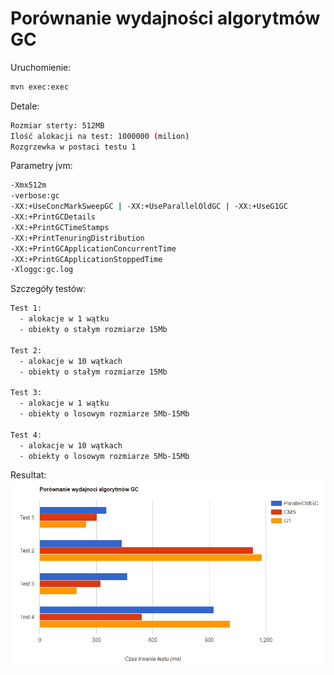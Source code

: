 # Porównanie wydajności algorytmów GC

Uruchomienie:
```sh
mvn exec:exec
```

Detale:
```sh
Rozmiar sterty: 512MB
Ilość alokacji na test: 1000000 (milion)
Rozgrzewka w postaci testu 1
```

Parametry jvm:
```sh
-Xmx512m
-verbose:gc
-XX:+UseConcMarkSweepGC | -XX:+UseParallelOldGC | -XX:+UseG1GC
-XX:+PrintGCDetails
-XX:+PrintGCTimeStamps
-XX:+PrintTenuringDistribution
-XX:+PrintGCApplicationConcurrentTime
-XX:+PrintGCApplicationStoppedTime
-Xloggc:gc.log
```

Szczegóły testów:
```sh
Test 1:
  - alokacje w 1 wątku
  - obiekty o stałym rozmiarze 15Mb

Test 2:
  - alokacje w 10 wątkach
  - obiekty o stałym rozmiarze 15Mb

Test 3:
  - alokacje w 1 wątku
  - obiekty o losowym rozmiarze 5Mb-15Mb

Test 4:
  - alokacje w 10 wątkach
  - obiekty o losowym rozmiarze 5Mb-15Mb
```

Resultat:
![alt text](https://github.com/psynowczyk/JVM_GCBenchmark/blob/master/graph.jpg?raw=true "")
